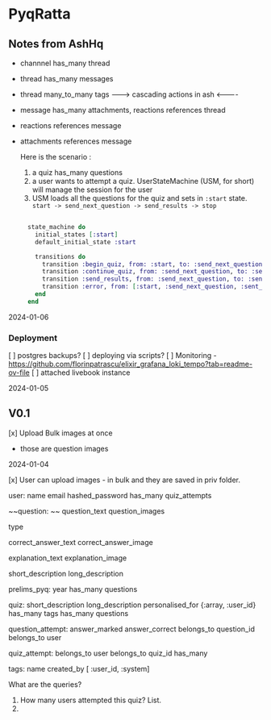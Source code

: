 # PyqRatta

## Notes from AshHq

* channnel has_many thread
* thread has_many messages
* thread many_to_many tags
---> cascading actions in ash <----
* message has_many attachments, reactions
    references thread
* reactions
    references message
* attachments
    references message

    Here is the scenario :

    1. a quiz has_many questions
    2. a user wants to attempt a quiz. UserStateMachine (USM, for short) will manage the session for the user
    3. USM loads all the questions for the quiz and sets in `:start` state.
    `  start -> send_next_question -> send_results -> stop`
    ```elixir

      state_machine do
        initial_states [:start]
        default_initial_state :start

        transitions do
          transition :begin_quiz, from: :start, to: :send_next_question
          transition :continue_quiz, from: :send_next_question, to: :send_next_question
          transition :send_results, from: :send_next_question, to: :send_results
          transition :error, from: [:start, :send_next_question, :sent_results], to: :stop
        end
      end
    ```

2024-01-06

### Deployment

[ ] postgres backups?
[ ] deploying via scripts?
[ ] Monitoring - https://github.com/florinpatrascu/elixir_grafana_loki_tempo?tab=readme-ov-file
[ ] attached livebook instance


2024-01-05

## V0.1

[x] Upload Bulk images at once
  * those are question images

2024-01-04

[x] User can upload images - in bulk and they are saved in priv folder.


user:
  name
  email
  hashed_password
  has_many quiz_attempts


~~question: ~~
  question_text
  question_images

  type

  correct_answer_text
  correct_answer_image

  explanation_text
  explanation_image

  short_description
  long_description


prelims_pyq:
  year
  has_many questions


quiz:
  short_description
  long_description
  personalised_for {:array, :user_id}
  has_many tags
  has_many questions


question_attempt:
  answer_marked
  answer_correct
  belongs_to question_id
  belongs_to user


quiz_attempt:
  belongs_to user
  belongs_to quiz_id
  has_many


tags:
  name
  created_by [ :user_id, :system]


What are the queries?

1. How many users attempted this quiz? List.
2.
